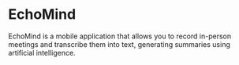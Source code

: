 # EchoMind
EchoMind is a mobile application that allows you to record in-person meetings and transcribe them into text, generating summaries using artificial intelligence.
